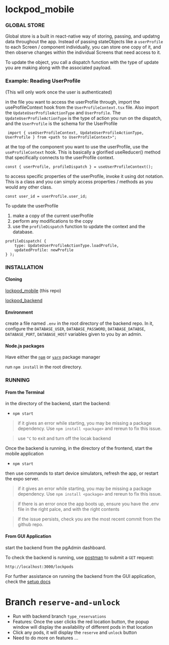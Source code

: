 # lockpod_mobile

### **GLOBAL STORE**

Global store is a built in react-native way of storing, passing, and updatng data throughout the app. Instead of passing stateObjects like a `userProfile` to each Screen / component individually, you can store one copy of it, and then observe changes within the individual Screens that need access to it.

To update the object, you call a dispatch function with the type of update you are making along with the associated payload.

### **Example: Reading UserProfile**

(This will only work once the user is authenticated)

in the file you want to access the userProfile through, import the useProfileContext hook from the `UserProfileContext.tsx` file. Also import the `UpdateUserProfileActionType` and `UserProfile`. The `UpdateUserProfileActionType` is the type of action you run on the dispatch, and the `UserProfile` is the schema for the UserProfile

` import { useUserProfileContext, UpdateUserProfileActionType, UserProfile } from <path to UserProfileContext>";`

at the top of the component you want to use the userProfile, use the `useProfileContext` hook. This is basically a glorified useReducer() method that specifically connects to the userProfile context.

`const { userProfile, profileDispatch } = useUserProfileContext();`

to access specific properties of the userProfile, invoke it using dot notation. This is a class and you can simply access properties / methods as you would any other class.

`const user_id = userProfile.user_id;`

To update the userProfile

1. make a copy of the current userProfile
2. perform any modifications to the copy
3. use the `profileDispatch` function to update the context and the database.

```
profileDispatch( {
    type: UpdateUserProfileActionType.loadProfile,
    updatedProfile: newProfile
} );
```

### **INSTALLATION**

#### **Cloning**

[lockpod_mobile](https://github.com/Lockpodco/lockpod_mobile) (this repo)

[lockpod_backend](https://github.com/Lockpodco/lockpod_backend)

#### **Environment**

create a file named `.env` in the root directory of the backend repo. In it, configure the `DATABASE_USER`, `DATABASE_PASSWORD`, `DATABASE_DATABSE`, `DATABASE_PORT`, `DATABASE_HOST` variables given to you by an admin.

#### **Node.js packages**

Have either the [`npm`](https://docs.npmjs.com/downloading-and-installing-node-js-and-npm) or [`yarn`](https://classic.yarnpkg.com/lang/en/docs/install/#mac-stable) package manager

run `npm install` in the root directory.

### **RUNNING**

#### **From the Terminal**

in the directory of the backend, start the backend:

- `npm start`

> if it gives an error while starting, you may be missing a package dependency. Use `npm install <package>` and rereun to fix this issue.

> use `^C` to exit and turn off the locak backend

Once the backend is running, in the directory of the frontend, start the mobile application

- `npm start`

then use commands to start device simulators, refresh the app, or restart the expo server.

> if it gives an error while starting, you may be missing a package dependency. Use `npm install <package>` and rereun to fix this issue.

> if there is an error once the app boots up, ensure you have the .env file in the right palce, and with the right contents

> if the issue persists, check you are the most recent commit from the github repo.

#### **From GUI Application**

start the backend from the pgAdmin dashboard.

To check the backend is running, use [postman](https://web.postman.co/workspace/My-Workspace~e06a3dd2-cd19-4dbc-8670-dfa02a571206/request/create?requestId=e50bbb7f-12fa-4771-865c-81dcfad44b3c) to submit a `GET` request:

`http://localhost:3000/lockpods`

For further assistance on running the backend from the GUI application, check the [setup docs](https://docs.google.com/document/d/1p3ZJFpEFAl-a8mAdTrjhQ3hbEYJSQLrv5l4eS-d9EvQ/edit)

# Branch `reserve-and-unlock`
 - Run with backend branch `type_reservations`
 - Features: Once the user clicks the red location button, the popup window will display the availability of different pods in that location
 - Click any pods, it will display the `reserve` and `unlock` button
 - Need to do more on features ...


